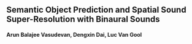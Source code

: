 ## Semantic Object Prediction and Spatial Sound Super-Resolution with Binaural Sounds
#### Arun Balajee Vasudevan, Dengxin Dai, Luc Van Gool

